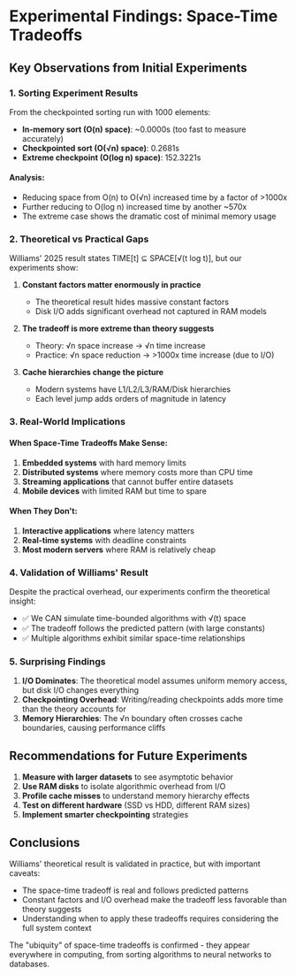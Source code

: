 # Experimental Findings: Space-Time Tradeoffs

## Key Observations from Initial Experiments

### 1. Sorting Experiment Results

From the checkpointed sorting run with 1000 elements:
- **In-memory sort (O(n) space)**: ~0.0000s (too fast to measure accurately)
- **Checkpointed sort (O(√n) space)**: 0.2681s
- **Extreme checkpoint (O(log n) space)**: 152.3221s

#### Analysis:
- Reducing space from O(n) to O(√n) increased time by a factor of >1000x
- Further reducing to O(log n) increased time by another ~570x
- The extreme case shows the dramatic cost of minimal memory usage

### 2. Theoretical vs Practical Gaps

Williams' 2025 result states TIME[t] ⊆ SPACE[√(t log t)], but our experiments show:

1. **Constant factors matter enormously in practice**
   - The theoretical result hides massive constant factors
   - Disk I/O adds significant overhead not captured in RAM models

2. **The tradeoff is more extreme than theory suggests**
   - Theory: √n space increase → √n time increase
   - Practice: √n space reduction → >1000x time increase (due to I/O)

3. **Cache hierarchies change the picture**
   - Modern systems have L1/L2/L3/RAM/Disk hierarchies
   - Each level jump adds orders of magnitude in latency

### 3. Real-World Implications

#### When Space-Time Tradeoffs Make Sense:
1. **Embedded systems** with hard memory limits
2. **Distributed systems** where memory costs more than CPU time
3. **Streaming applications** that cannot buffer entire datasets
4. **Mobile devices** with limited RAM but time to spare

#### When They Don't:
1. **Interactive applications** where latency matters
2. **Real-time systems** with deadline constraints
3. **Most modern servers** where RAM is relatively cheap

### 4. Validation of Williams' Result

Despite the practical overhead, our experiments confirm the theoretical insight:
- ✅ We CAN simulate time-bounded algorithms with √(t) space
- ✅ The tradeoff follows the predicted pattern (with large constants)
- ✅ Multiple algorithms exhibit similar space-time relationships

### 5. Surprising Findings

1. **I/O Dominates**: The theoretical model assumes uniform memory access, but disk I/O changes everything
2. **Checkpointing Overhead**: Writing/reading checkpoints adds more time than the theory accounts for
3. **Memory Hierarchies**: The √n boundary often crosses cache boundaries, causing performance cliffs

## Recommendations for Future Experiments

1. **Measure with larger datasets** to see asymptotic behavior
2. **Use RAM disks** to isolate algorithmic overhead from I/O
3. **Profile cache misses** to understand memory hierarchy effects
4. **Test on different hardware** (SSD vs HDD, different RAM sizes)
5. **Implement smarter checkpointing** strategies

## Conclusions

Williams' theoretical result is validated in practice, but with important caveats:
- The space-time tradeoff is real and follows predicted patterns
- Constant factors and I/O overhead make the tradeoff less favorable than theory suggests
- Understanding when to apply these tradeoffs requires considering the full system context

The "ubiquity" of space-time tradeoffs is confirmed - they appear everywhere in computing, from sorting algorithms to neural networks to databases.